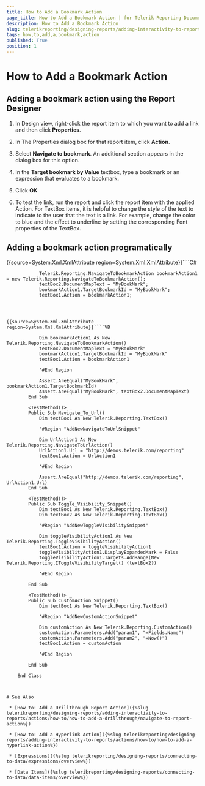 ```yaml
---
title: How to Add a Bookmark Action
page_title: How to Add a Bookmark Action | for Telerik Reporting Documentation
description: How to Add a Bookmark Action
slug: telerikreporting/designing-reports/adding-interactivity-to-reports/actions/how-to/how-to-add-a-bookmark-action
tags: how,to,add,a,bookmark,action
published: True
position: 1
---
```


# How to Add a Bookmark Action



## Adding a bookmark action using the Report Designer

1. In Design view, right-click the report item to which you want to add a link and then click __Properties__. 


1. In The Properties dialog box for that report item, click __Action__.

1. Select __Navigate to bookmark__. An additional section appears in the dialog box for this option.

1. In the __Target bookmark by Value__ textbox, type a bookmark or an expression that 
	evaluates to a bookmark.

1. Click __OK__

1. To test the link, run the report and click the report item with the applied Action. For TextBox items, it is
	helpful to change the style of the text to indicate to the user that the text is a link. For example, 
	change the color to blue and the effect to underline by setting the corresponding Font properties of the TextBox.


## Adding a bookmark action programatically

{{source=System.Xml.XmlAttribute region=System.Xml.XmlAttribute}}````C#
	
	            Telerik.Reporting.NavigateToBookmarkAction bookmarkAction1 = new Telerik.Reporting.NavigateToBookmarkAction();
	            textBox2.DocumentMapText = "MyBookMark";
	            bookmarkAction1.TargetBookmarkId = "MyBookMark";
	            textBox1.Action = bookmarkAction1;
	
````



{{source=System.Xml.XmlAttribute region=System.Xml.XmlAttribute}}````VB
	
	        Dim bookmarkAction1 As New Telerik.Reporting.NavigateToBookmarkAction()
	        textBox2.DocumentMapText = "MyBookMark"
	        bookmarkAction1.TargetBookmarkId = "MyBookMark"
	        textBox1.Action = bookmarkAction1
	
	        '#End Region
	
	        Assert.AreEqual("MyBookMark", bookmarkAction1.TargetBookmarkId)
	        Assert.AreEqual("MyBookMark", textBox2.DocumentMapText)
	    End Sub
	
	    <TestMethod()> _
	    Public Sub Navigate_To_Url()
	        Dim textBox1 As New Telerik.Reporting.TextBox()
	
	        '#Region "AddNewNavigateToUrlSnippet"
	
	        Dim UrlAction1 As New Telerik.Reporting.NavigateToUrlAction()
	        UrlAction1.Url = "http://demos.telerik.com/reporting"
	        textBox1.Action = UrlAction1
	
	        '#End Region
	
	        Assert.AreEqual("http://demos.telerik.com/reporting", UrlAction1.Url)
	    End Sub
	
	    <TestMethod()> _
	    Public Sub Toggle_Visibility_Snippet()
	        Dim textBox1 As New Telerik.Reporting.TextBox()
	        Dim textBox2 As New Telerik.Reporting.TextBox()
	
	        '#Region "AddNewToggleVisibilitySnippet"
	
	        Dim toggleVisibilityAction1 As New Telerik.Reporting.ToggleVisibilityAction()
	        textBox1.Action = toggleVisibilityAction1
	        toggleVisibilityAction1.DisplayExpandedMark = False
	        toggleVisibilityAction1.Targets.AddRange(New Telerik.Reporting.IToggleVisibilityTarget() {textBox2})
	
	        '#End Region
	
	    End Sub
	
	    <TestMethod()> _
	    Public Sub CustomAction_Snippet()
	        Dim textBox1 As New Telerik.Reporting.TextBox()
	
	        '#Region "AddNewCustomActionSnippet"
	
	        Dim customAction As New Telerik.Reporting.CustomAction()
	        customAction.Parameters.Add("param1", "=Fields.Name")
	        customAction.Parameters.Add("param2", "=Now()")
	        textBox1.Action = customAction
	
	        '#End Region
	
	    End Sub
	
	End Class



# See Also

 * [How to: Add a Drillthrough Report Action]({%slug telerikreporting/designing-reports/adding-interactivity-to-reports/actions/how-to/how-to-add-a-drillthrough/navigate-to-report-action%})

 * [How to: Add a Hyperlink Action]({%slug telerikreporting/designing-reports/adding-interactivity-to-reports/actions/how-to/how-to-add-a-hyperlink-action%})

 * [Expressions]({%slug telerikreporting/designing-reports/connecting-to-data/expressions/overview%})

 * [Data Items]({%slug telerikreporting/designing-reports/connecting-to-data/data-items/overview%})
